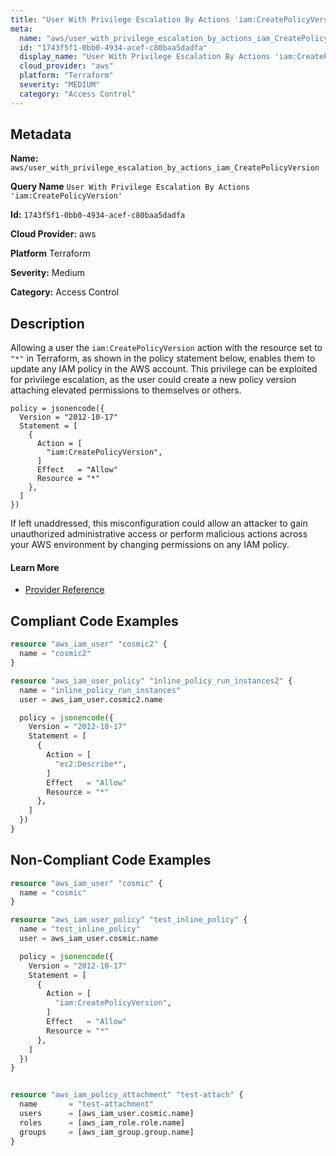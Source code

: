 ```yaml
---
title: "User With Privilege Escalation By Actions 'iam:CreatePolicyVersion'"
meta:
  name: "aws/user_with_privilege_escalation_by_actions_iam_CreatePolicyVersion"
  id: "1743f5f1-0bb0-4934-acef-c80baa5dadfa"
  display_name: "User With Privilege Escalation By Actions 'iam:CreatePolicyVersion'"
  cloud_provider: "aws"
  platform: "Terraform"
  severity: "MEDIUM"
  category: "Access Control"
---
```

## Metadata

**Name:** `aws/user_with_privilege_escalation_by_actions_iam_CreatePolicyVersion`

**Query Name** `User With Privilege Escalation By Actions 'iam:CreatePolicyVersion'`

**Id:** `1743f5f1-0bb0-4934-acef-c80baa5dadfa`

**Cloud Provider:** aws

**Platform** Terraform

**Severity:** Medium

**Category:** Access Control

## Description
Allowing a user the `iam:CreatePolicyVersion` action with the resource set to `"*"` in Terraform, as shown in the policy statement below, enables them to update any IAM policy in the AWS account. This privilege can be exploited for privilege escalation, as the user could create a new policy version attaching elevated permissions to themselves or others.

```
policy = jsonencode({
  Version = "2012-10-17"
  Statement = [
    {
      Action = [
        "iam:CreatePolicyVersion",
      ]
      Effect   = "Allow"
      Resource = "*"
    },
  ]
})
```

If left unaddressed, this misconfiguration could allow an attacker to gain unauthorized administrative access or perform malicious actions across your AWS environment by changing permissions on any IAM policy.

#### Learn More

 - [Provider Reference](https://registry.terraform.io/providers/hashicorp/aws/latest/docs/resources/iam_user_policy#policy)


## Compliant Code Examples
```terraform
resource "aws_iam_user" "cosmic2" {
  name = "cosmic2"
}

resource "aws_iam_user_policy" "inline_policy_run_instances2" {
  name = "inline_policy_run_instances"
  user = aws_iam_user.cosmic2.name

  policy = jsonencode({
    Version = "2012-10-17"
    Statement = [
      {
        Action = [
          "ec2:Describe*",
        ]
        Effect   = "Allow"
        Resource = "*"
      },
    ]
  })
}

```
## Non-Compliant Code Examples
```terraform
resource "aws_iam_user" "cosmic" {
  name = "cosmic"
}

resource "aws_iam_user_policy" "test_inline_policy" {
  name = "test_inline_policy"
  user = aws_iam_user.cosmic.name

  policy = jsonencode({
    Version = "2012-10-17"
    Statement = [
      {
        Action = [
          "iam:CreatePolicyVersion",
        ]
        Effect   = "Allow"
        Resource = "*"
      },
    ]
  })
}


resource "aws_iam_policy_attachment" "test-attach" {
  name       = "test-attachment"
  users      = [aws_iam_user.cosmic.name]
  roles      = [aws_iam_role.role.name]
  groups     = [aws_iam_group.group.name]
}

```